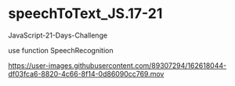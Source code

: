 # speechToText_JS.17-21
JavaScript-21-Days-Challenge

use function SpeechRecognition

https://user-images.githubusercontent.com/89307294/162618044-df03fca6-8820-4c66-8f14-0d86090cc769.mov

